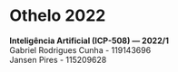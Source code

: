 # Othelo 2022

__Inteligência Artificial (ICP-508) — 2022/1__ \
Gabriel Rodrigues Cunha - 119143696 \
Jansen Pires - 115209628
